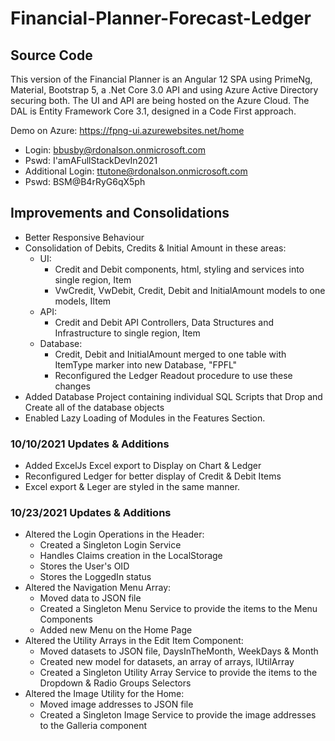 # Financial-Planner-Forecast-Ledger
## Source Code

This version of the Financial Planner is an Angular 12 SPA using PrimeNg, Material, Bootstrap 5, a .Net Core 3.0 API and using Azure Active Directory securing both. 
The UI and API are being hosted on the Azure Cloud. 
The DAL is Entity Framework Core 3.1, designed in a Code First approach.

Demo on Azure: https://fpng-ui.azurewebsites.net/home
  * Login: bbusby@rdonalson.onmicrosoft.com
  * Pswd: I'amAFullStackDevIn2021
  * Additional Login: ttutone@rdonalson.onmicrosoft.com
  * Pswd: BSM@B4rRyG6qX5ph

## Improvements and Consolidations 
  * Better Responsive Behaviour
  * Consolidation of Debits, Credits & Initial Amount in these areas:
     - UI: 
       - Credit and Debit components, html, styling and services into single region, Item
       - VwCredit, VwDebit, Credit, Debit and InitialAmount models to one models, IItem
     - API:
       - Credit and Debit API Controllers, Data Structures and Infrastructure to single region, Item
     - Database:
       - Credit, Debit and InitialAmount merged to one table with ItemType marker into new Database, "FPFL"
       - Reconfigured the Ledger Readout procedure to use these changes
  * Added Database Project containing individual SQL Scripts that Drop and Create all of the database objects
  * Enabled Lazy Loading of Modules in the Features Section.

### 10/10/2021 Updates & Additions
  * Added ExcelJs Excel export to Display on Chart & Ledger
  * Reconfigured Ledger for better display of Credit & Debit Items
  * Excel export & Leger are styled in the same manner.

### 10/23/2021 Updates & Additions
  * Altered the Login Operations in the Header:
     - Created a Singleton Login Service
     - Handles Claims creation in the LocalStorage
     - Stores the User's OID 
     - Stores the LoggedIn status
  * Altered the Navigation Menu Array: 
     - Moved data to JSON file 
     - Created a Singleton Menu Service to provide the items to the Menu Components
     - Added new Menu on the Home Page
  * Altered the Utility Arrays in the Edit Item Component: 
     - Moved datasets to JSON file, DaysInTheMonth, WeekDays & Month
     - Created new model for datasets, an array of arrays, IUtilArray
     - Created a Singleton Utility Array Service to provide the items to the Dropdown & Radio Groups Selectors
  * Altered the Image Utility for the Home:
     - Moved image addresses to JSON file
     - Created a Singleton Image Service to provide the image addresses to the Galleria component  
